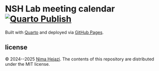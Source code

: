 # NSH Lab meeting calendar [![Quarto Publish](https://github.com/nshlab/labmeeting/actions/workflows/publish.yml/badge.svg)](https://github.com/nshlab/labmeeting/actions/workflows/publish.yml)

Built with [Quarto](https://quarto.org/docs/websites/) and deployed via
[GitHub Pages](https://quarto.org/docs/publishing/github-pages.html).

## license

&copy; 2024--2025 [Nima Hejazi](https://nimahejazi.org). The contents of this
repository are distributed under the MIT license.
